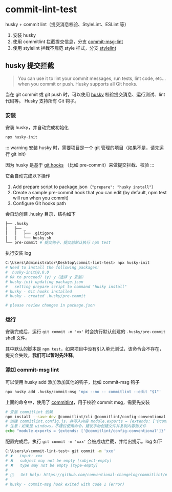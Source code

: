 # commit-lint-test

husky + commit lint（提交消息校验、StyleLint、ESLint 等）

1. 安装 husky
2. 使用 commitlint 拦截提交信息，分支 [commit-msg-lint](https://github.com/dev-zuo/commit-lint-test/tree/commit-msg-lint)
3. 使用 stylelint 拦截不规范 style 样式，分支 [stylelint](https://github.com/dev-zuo/commit-lint-test/tree/stylelint)

## husky 提交拦截

> You can use it to lint your commit messages, run tests, lint code, etc... when you commit or push. Husky supports all Git hooks.

当在 git commit 或 git push 时，可以使用 [husky](https://typicode.github.io/husky/getting-started.html) 校验提交消息、运行测试、lint 代码等。 Husky 支持所有 Git 钩子。

### 安装

安装 husky，并自动完成初始化

```js
npx husky-init
```

::: warning
安装 husky 时，需要项目是一个 git 管理的项目（如果不是，请先运行 git init）

因为 husky 是基于 [git hooks](https://git-scm.com/docs/githooks) （比如 pre-commit）来做提交拦截、校验
:::

它会自动完成以下操作

1. Add prepare script to package.json（`"prepare": "husky install"`）
2. Create a sample pre-commit hook that you can edit (by default, npm test will run when you commit)
3. Configure Git hooks path

会自动创建 .husky 目录，结构如下

```bash
├── .husky
│   ├── _
│   │   ├── .gitigore
│   │   └── husky.sh
└── pre-commit # 提交钩子，提交前默认执行 npm test
```

执行安装 log

```bash
C:\Users\Administrator\Desktop\commit-lint-test> npx husky-init
# Need to install the following packages:
#  husky-init@8.0.0
# Ok to proceed? (y) y（选择 y 安装）
# husky-init updating package.json
#   setting prepare script to command "husky install"
# husky - Git hooks installed
# husky - created .husky/pre-commit

# please review changes in package.json
```

### 运行

安装完成后，运行 `git commit -m 'xx'` 时会执行默认创建的 `.husky/pre-commit` shell 文件。

其中默认的脚本是 `npm test`，如果项目中没有引入单元测试，该命令会不存在，提交会失败，**我们可以暂时先注释**。

### 添加 commit-msg lint

可以使用 husky add 添加添加其他的钩子，比如 commit-msg 钩子

```bash
npx husky add .husky/commit-msg 'npx --no -- commitlint --edit "$1"'
```

上面的命令中，使用了 [commitlint](https://commitlint.js.org/#/)，用于校验 commit msg，需要先安装

```bash
# 安装 commitlint 依赖
npm install --save-dev @commitlint/cli @commitlint/config-conventional
# 创建 commitlint.config.js，并写入内容 module.exports = {extends: ['@commitlint/config-conventional']}
# 注意：如果是 windows，不建议使用命令，建议手动创建文件并复制内容到文件
echo "module.exports = {extends: ['@commitlint/config-conventional']}" > commitlint.config.js
```

配置完成后，执行 `git commit -m 'xxx'` 会被成功拦截，并给出提示。log 如下

```bash
C:\Users\x\commit-lint-test> git commit -m 'xxx'
# ⧗   input: xxx
# ✖   subject may not be empty [subject-empty]
# ✖   type may not be empty [type-empty]
#
# ⓘ   Get help: https://github.com/conventional-changelog/commitlint/#what-is-commitlint
# 
# husky - commit-msg hook exited with code 1 (error)
```
